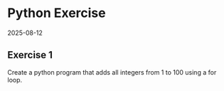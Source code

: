 # Python Exercise
2025-08-12

## Exercise 1
Create a python program that adds all integers from
1 to 100 using a for loop.
